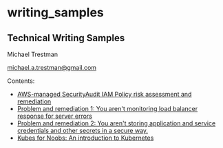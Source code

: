 # writing\_samples

## Technical Writing Samples

Michael Trestman

michael.a.trestman@gmail.com

Contents:

* [AWS-managed SecurityAudit IAM Policy risk assessment and remediation](writing_samples.md#aws-managed-securityaudit-iam-policy-risk-assessment-and-remediation)
* [Problem and remediation 1: You aren't monitoring load balancer response for server errors](writing_samples.md#problem-1-you-arent-monitoring-load-balancer-response-for-server-errors)
* [Problem and remediation 2: You aren't storing application and service credentials and other secrets in a secure way.](writing_samples.md#problem-2-you-arent-storing-application-and-service-credentials-and-other-secrets-in-a-secure-way)
* [Kubes for Noobs: An introduction to Kubernetes](writing_samples.md#kubes-for-noobs-an-introduction-to-kubernetes)

### 

### 

## 

